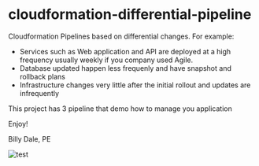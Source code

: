 # cloudformation-differential-pipeline
Cloudformation Pipelines based on differential changes. For example:

* Services such as Web application and API are deployed at a high frequency usually weekly if you company used Agile.
* Database updated happen less frequenly and have snapshot and rollback plans
* Infrastructure changes very little after the initial rollout and updates are infrequently

This project has 3 pipeline that demo how to manage you application

Enjoy!

Billy Dale, PE


![test](screenshot.png)